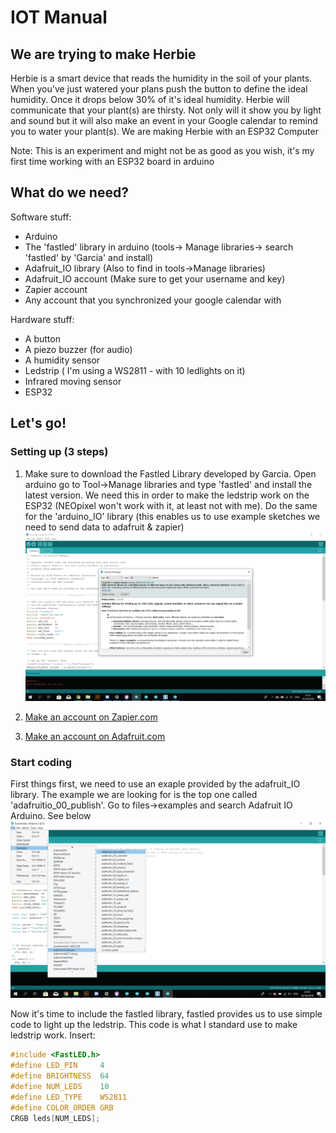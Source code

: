 # IOT Manual

## We are trying to make Herbie
Herbie is a smart device that reads the humidity in the soil of your plants. When you've just watered your plans push the button to define the ideal humidity. Once it drops below 30% of it's ideal humidity. Herbie will communicate that your plant(s) are thirsty. Not only will it show you by light and sound but it will also  make an event in your Google calendar to remind you to water your plant(s).
We are making Herbie with an ESP32 Computer

Note: This is an experiment and might not be as good as you wish, it's my first time working with an ESP32 board in arduino


## What do we need?

Software stuff:
* Arduino
* The 'fastled' library in arduino (tools-> Manage libraries-> search 'fastled' by 'Garcia' and install)
* Adafruit_IO library (Also to find in tools->Manage libraries)
* Adafruit_IO account (Make sure to get your username and key)
* Zapier account
* Any account that you synchronized your google calendar with

Hardware stuff:
* A button
* A piezo buzzer (for audio)
* A humidity sensor
* Ledstrip ( I'm using a WS2811 - with 10 ledlights on it)
* Infrared moving sensor
* ESP32

## Let's go!

### Setting up (3 steps)

1. Make sure to download the Fastled Library developed by Garcia. Open arduino go to Tool->Manage libraries and type 'fastled' and install the latest version. We need this in order to make the ledstrip work on the ESP32 (NEOpixel won't work with it, at least not with me).
Do the same for the 'arduino_IO' library (this enables us to use example sketches we need to send data to adafruit & zapier)
![](https://github.com/barrylof/manual/blob/master/images/Library1-01.png)

2. [Make an account on Zapier.com](https://zapier.com/app/dashboard)
3. [Make an account on Adafruit.com](https://www.adafruit.com/)

### Start coding

First things first, we need to use an exaple provided by the adafruit_IO library. The example we are looking for is the top one called 'adafruitio_00_publish'. Go to files->examples and search Adafruit IO Arduino. See below
![](https://github.com/barrylof/manual/blob/master/images/examplepubleish-01.png)


Now it's time to include the fastled library, fastled provides us to use simple code to light up the ledstrip. 
This code is what I standard use to make ledstrip work.
Insert:
```C
#include <FastLED.h>
#define LED_PIN     4
#define BRIGHTNESS  64
#define NUM_LEDS    10
#define LED_TYPE    WS2811
#define COLOR_ORDER GRB
CRGB leds[NUM_LEDS];
```



